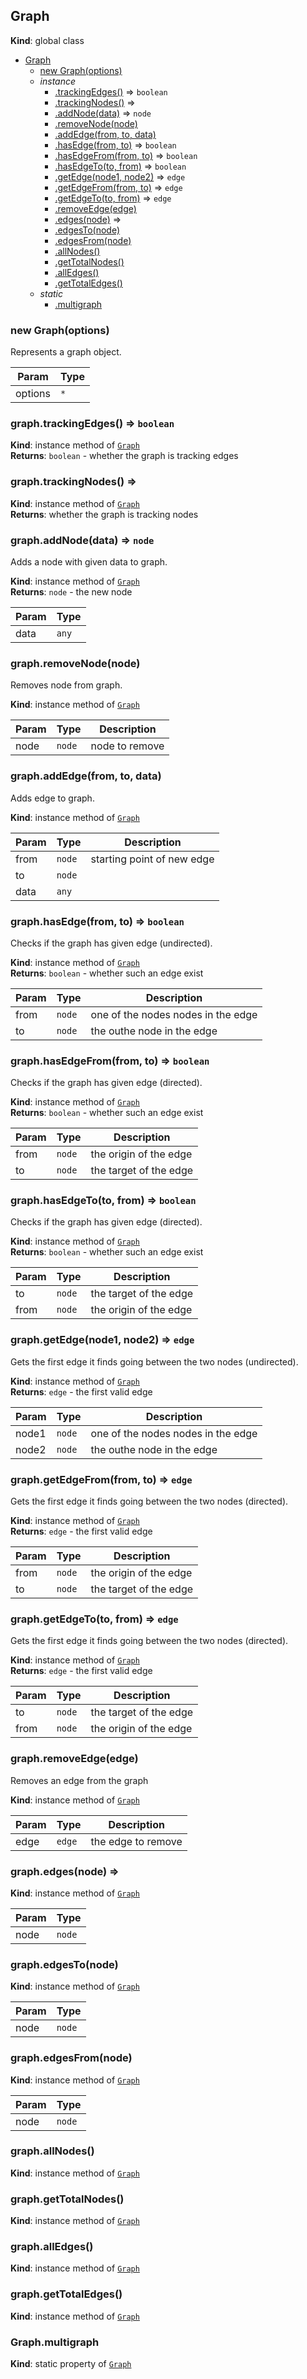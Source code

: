 <a name="Graph"></a>

## Graph
**Kind**: global class  

* [Graph](#Graph)
    * [new Graph(options)](#new_Graph_new)
    * _instance_
        * [.trackingEdges()](#Graph+trackingEdges) ⇒ <code>boolean</code>
        * [.trackingNodes()](#Graph+trackingNodes) ⇒
        * [.addNode(data)](#Graph+addNode) ⇒ <code>node</code>
        * [.removeNode(node)](#Graph+removeNode)
        * [.addEdge(from, to, data)](#Graph+addEdge)
        * [.hasEdge(from, to)](#Graph+hasEdge) ⇒ <code>boolean</code>
        * [.hasEdgeFrom(from, to)](#Graph+hasEdgeFrom) ⇒ <code>boolean</code>
        * [.hasEdgeTo(to, from)](#Graph+hasEdgeTo) ⇒ <code>boolean</code>
        * [.getEdge(node1, node2)](#Graph+getEdge) ⇒ <code>edge</code>
        * [.getEdgeFrom(from, to)](#Graph+getEdgeFrom) ⇒ <code>edge</code>
        * [.getEdgeTo(to, from)](#Graph+getEdgeTo) ⇒ <code>edge</code>
        * [.removeEdge(edge)](#Graph+removeEdge)
        * [.edges(node)](#Graph+edges) ⇒
        * [.edgesTo(node)](#Graph+edgesTo)
        * [.edgesFrom(node)](#Graph+edgesFrom)
        * [.allNodes()](#Graph+allNodes)
        * [.getTotalNodes()](#Graph+getTotalNodes)
        * [.allEdges()](#Graph+allEdges)
        * [.getTotalEdges()](#Graph+getTotalEdges)
    * _static_
        * [.multigraph](#Graph.multigraph)

<a name="new_Graph_new"></a>

### new Graph(options)
Represents a graph object.


| Param | Type |
| --- | --- |
| options | <code>\*</code> | 

<a name="Graph+trackingEdges"></a>

### graph.trackingEdges() ⇒ <code>boolean</code>
**Kind**: instance method of [<code>Graph</code>](#Graph)  
**Returns**: <code>boolean</code> - whether the graph is tracking edges  
<a name="Graph+trackingNodes"></a>

### graph.trackingNodes() ⇒
**Kind**: instance method of [<code>Graph</code>](#Graph)  
**Returns**: whether the graph is tracking nodes  
<a name="Graph+addNode"></a>

### graph.addNode(data) ⇒ <code>node</code>
Adds a node with given data to graph.

**Kind**: instance method of [<code>Graph</code>](#Graph)  
**Returns**: <code>node</code> - the new node  

| Param | Type |
| --- | --- |
| data | <code>any</code> | 

<a name="Graph+removeNode"></a>

### graph.removeNode(node)
Removes node from graph.

**Kind**: instance method of [<code>Graph</code>](#Graph)  

| Param | Type | Description |
| --- | --- | --- |
| node | <code>node</code> | node to remove |

<a name="Graph+addEdge"></a>

### graph.addEdge(from, to, data)
Adds edge to graph.

**Kind**: instance method of [<code>Graph</code>](#Graph)  

| Param | Type | Description |
| --- | --- | --- |
| from | <code>node</code> | starting point of new edge |
| to | <code>node</code> |  |
| data | <code>any</code> |  |

<a name="Graph+hasEdge"></a>

### graph.hasEdge(from, to) ⇒ <code>boolean</code>
Checks if the graph has given edge (undirected).

**Kind**: instance method of [<code>Graph</code>](#Graph)  
**Returns**: <code>boolean</code> - whether such an edge exist  

| Param | Type | Description |
| --- | --- | --- |
| from | <code>node</code> | one of the nodes nodes in the edge |
| to | <code>node</code> | the outhe node in the edge |

<a name="Graph+hasEdgeFrom"></a>

### graph.hasEdgeFrom(from, to) ⇒ <code>boolean</code>
Checks if the graph has given edge (directed).

**Kind**: instance method of [<code>Graph</code>](#Graph)  
**Returns**: <code>boolean</code> - whether such an edge exist  

| Param | Type | Description |
| --- | --- | --- |
| from | <code>node</code> | the origin of the edge |
| to | <code>node</code> | the target of the edge |

<a name="Graph+hasEdgeTo"></a>

### graph.hasEdgeTo(to, from) ⇒ <code>boolean</code>
Checks if the graph has given edge (directed).

**Kind**: instance method of [<code>Graph</code>](#Graph)  
**Returns**: <code>boolean</code> - whether such an edge exist  

| Param | Type | Description |
| --- | --- | --- |
| to | <code>node</code> | the target of the edge |
| from | <code>node</code> | the origin of the edge |

<a name="Graph+getEdge"></a>

### graph.getEdge(node1, node2) ⇒ <code>edge</code>
Gets the first edge it finds going between the two nodes (undirected).

**Kind**: instance method of [<code>Graph</code>](#Graph)  
**Returns**: <code>edge</code> - the first valid edge  

| Param | Type | Description |
| --- | --- | --- |
| node1 | <code>node</code> | one of the nodes nodes in the edge |
| node2 | <code>node</code> | the outhe node in the edge |

<a name="Graph+getEdgeFrom"></a>

### graph.getEdgeFrom(from, to) ⇒ <code>edge</code>
Gets the first edge it finds going between the two nodes (directed).

**Kind**: instance method of [<code>Graph</code>](#Graph)  
**Returns**: <code>edge</code> - the first valid edge  

| Param | Type | Description |
| --- | --- | --- |
| from | <code>node</code> | the origin of the edge |
| to | <code>node</code> | the target of the edge |

<a name="Graph+getEdgeTo"></a>

### graph.getEdgeTo(to, from) ⇒ <code>edge</code>
Gets the first edge it finds going between the two nodes (directed).

**Kind**: instance method of [<code>Graph</code>](#Graph)  
**Returns**: <code>edge</code> - the first valid edge  

| Param | Type | Description |
| --- | --- | --- |
| to | <code>node</code> | the target of the edge |
| from | <code>node</code> | the origin of the edge |

<a name="Graph+removeEdge"></a>

### graph.removeEdge(edge)
Removes an edge from the graph

**Kind**: instance method of [<code>Graph</code>](#Graph)  

| Param | Type | Description |
| --- | --- | --- |
| edge | <code>edge</code> | the edge to remove |

<a name="Graph+edges"></a>

### graph.edges(node) ⇒
**Kind**: instance method of [<code>Graph</code>](#Graph)  

| Param | Type |
| --- | --- |
| node | <code>node</code> | 

<a name="Graph+edgesTo"></a>

### graph.edgesTo(node)
**Kind**: instance method of [<code>Graph</code>](#Graph)  

| Param | Type |
| --- | --- |
| node | <code>node</code> | 

<a name="Graph+edgesFrom"></a>

### graph.edgesFrom(node)
**Kind**: instance method of [<code>Graph</code>](#Graph)  

| Param | Type |
| --- | --- |
| node | <code>node</code> | 

<a name="Graph+allNodes"></a>

### graph.allNodes()
**Kind**: instance method of [<code>Graph</code>](#Graph)  
<a name="Graph+getTotalNodes"></a>

### graph.getTotalNodes()
**Kind**: instance method of [<code>Graph</code>](#Graph)  
<a name="Graph+allEdges"></a>

### graph.allEdges()
**Kind**: instance method of [<code>Graph</code>](#Graph)  
<a name="Graph+getTotalEdges"></a>

### graph.getTotalEdges()
**Kind**: instance method of [<code>Graph</code>](#Graph)  
<a name="Graph.multigraph"></a>

### Graph.multigraph
**Kind**: static property of [<code>Graph</code>](#Graph)  
